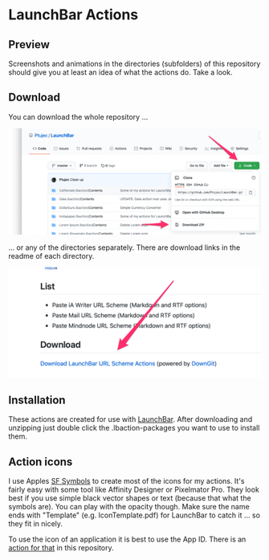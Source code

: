 # LaunchBar Actions

## Preview
Screenshots and animations in the directories  (subfolders) of this repository should give you at least an idea of what the actions do. Take a look.

## Download 
You can download the whole repository …

<img src="https://github.com/Ptujec/LaunchBar/raw/master/download.png" width="600"/> 

… or any of the directories separately. There are download links in the readme of each directory.  

<img src="https://github.com/Ptujec/LaunchBar/raw/master/downloaddir.png" width="600"/> 


## Installation
These actions are created for use with [LaunchBar](http://www.obdev.at/products/launchbar/). After downloading and unzipping just double click the .lbaction-packages you want to use to install them.  

## Action icons
I use Apples [SF Symbols](https://developer.apple.com/sf-symbols/) to create most of the icons for my actions. It's fairly easy with some tool like Affinity Designer or Pixelmator Pro. They look best if you use simple black vector shapes or text (because that what the symbols are). You can play with the opacity though. Make sure the name ends with "Template" (e.g. IconTemplate.pdf) for LaunchBar to catch it … so they fit in nicely.

To use the icon of an application it is best to use the App ID. There is an [action for that](https://github.com/Ptujec/LaunchBar/tree/master/Get-App-ID) in this repository.